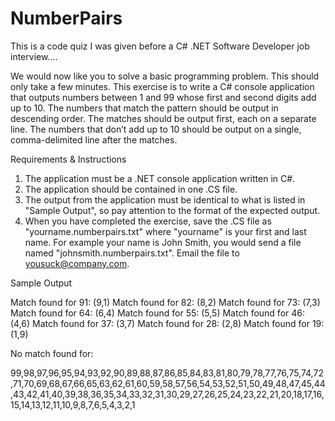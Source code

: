 # NumberPairs
This is a code quiz I was given before a C# .NET Software Developer job interview....

We would now like you to solve a basic programming problem.  This should only take a few minutes.  This exercise is to write a C# console application that outputs numbers between 1 and 99 whose first and second digits add up to 10.   The numbers that match the pattern should be output in descending order.  The matches should be output first, each on a separate line. The numbers that don’t add up to 10 should be output on a single, comma-delimited line after the matches.

Requirements & Instructions
 
1. The application must be a .NET console application written in C#.
2. The application should be contained in one .CS file. 
3. The output from the  application must be identical to what is listed in "Sample Output", so pay attention to the format of the expected output.
4. When you have completed the exercise, save the .CS file as "yourname.numberpairs.txt" where "yourname" is your first and last name.   For example your name is John Smith, you would send a file named "johnsmith.numberpairs.txt".  Email the file to yousuck@company.com. 
 
Sample Output
 
Match found for 91: (9,1)
Match found for 82: (8,2)
Match found for 73: (7,3)
Match found for 64: (6,4)
Match found for 55: (5,5)
Match found for 46: (4,6)
Match found for 37: (3,7)
Match found for 28: (2,8)
Match found for 19: (1,9)
 
No match found for:
 
99,98,97,96,95,94,93,92,90,89,88,87,86,85,84,83,81,80,79,78,77,76,75,74,72,71,70,69,68,67,66,65,63,62,61,60,59,58,57,56,54,53,52,51,50,49,48,47,45,44,43,42,41,40,39,38,36,35,34,33,32,31,30,29,27,26,25,24,23,22,21,20,18,17,16,15,14,13,12,11,10,9,8,7,6,5,4,3,2,1
